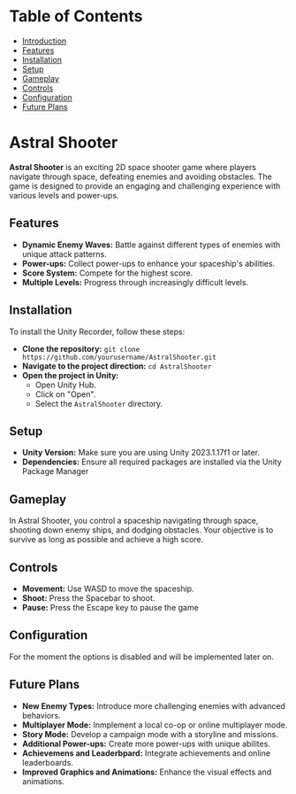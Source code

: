 # Table of Contents
- [Introduction](#astral-shooter)
- [Features](#features)
- [Installation](#installation)
- [Setup](#setup)
- [Gameplay](#gameplay)
- [Controls](#controls)
- [Configuration](#configuration)
- [Future Plans](#future-plans)

# Astral Shooter
__Astral Shooter__ is an exciting 2D space shooter game where players navigate through space, defeating enemies and avoiding obstacles. The game is designed to provide an engaging and challenging experience with various levels and power-ups.

## Features
- __Dynamic Enemy Waves:__ Battle against different types of enemies with unique attack patterns.
- __Power-ups:__ Collect power-ups to enhance your spaceship's abilities.
- __Score System:__ Compete for the highest score.
- __Multiple Levels:__ Progress through increasingly difficult levels.

## Installation
To install the Unity Recorder, follow these steps:

- __Clone the repository:__ `git clone https://github.com/yourusername/AstralShooter.git`
- __Navigate to the project direction:__ `cd AstralShooter`
- __Open the project in Unity:__
  - Open Unity Hub.
  - Click on "Open".
  - Select the `AstralShooter` directory.

## Setup
- __Unity Version:__ Make sure you are using Unity 2023.1.17f1 or later.
- __Dependencies:__ Ensure all required packages are installed via the Unity Package Manager

## Gameplay
In Astral Shooter, you control a spaceship navigating through space, shooting down enemy ships, and dodging obstacles. Your objective is to survive as long as possible and achieve a high score.

## Controls

- __Movement:__ Use WASD to move the spaceship.
- __Shoot:__ Press the Spacebar to shoot.
- __Pause:__ Press the Escape key to pause the game

## Configuration

For the moment the options is disabled and will be implemented later on.

## Future Plans
- __New Enemy Types:__ Introduce more challenging enemies with advanced behaviors.
- __Multiplayer Mode:__ Inmplement a local co-op or online multiplayer mode.
- __Story Mode:__ Develop a campaign mode with a storyline and missions.
- __Additional Power-ups:__ Create more power-ups with unique abilites.
- __Achievemens and Leaderbpard:__ Integrate achievements and online leaderboards.
- __Improved Graphics and Animations:__ Enhance the visual effects and animations.
